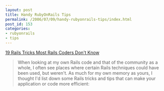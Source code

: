 ```yaml
---
layout: post
title: Handy RubyOnRails Tips
permalink: /2006/07/09/handy-rubyonrails-tips/index.html
post_id: 153
categories: 
- rubyonrails
- tips
---
```


<a href="http://www.rubyinside.com/19-rails-tricks-most-rails-coders-dont-know-131.html">19 Rails Tricks Most Rails Coders Don't Know</a>

> When looking at my own Rails code and that of the community as a whole, I often see places where certain Rails techniques could have been used, but weren't. As much for my own memory as yours, I thought I'd list down some Rails tricks and tips that can make your application or code more efficient:

